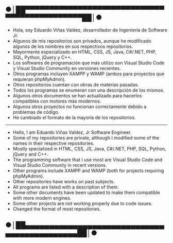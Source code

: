 ## ●│██▀▀▀▀▀▀▀▀▀▀▀▀▀▀▀▀▀▀▀▀▀▀▀▀▀▀▀▀▀▀▀▀▀▀▀▀▀▀▀▀▀▀▀▀▀██│●
- Hola, soy Eduardo Viñas Valdez, desarrollador de Ingeniería de Software Jr. 
- Algunos de mis repositorios son privados, aunque he modificado algunos de los nombres en sus respectivos repositorios.
- Mayormente especializado en HTML, CSS, JS, Java, C#/.NET, PHP, SQL, Python, jQuery y C++. 
- Los softwares de programación que más utilizo son Visual Studio Code y Visual Studio Community en versiones recientes.
- Otros programas incluyen XAMPP y WAMP (ambos para proyectos que requieran phpMyAdmin).
- Otros repositorios cuentan con obras de materias pasadas.
- Todos los programas se enumeran con una descripción de los mismos. 
- Algunos otros documentos se han actualizado para hacerlos compatibles con motores más modernos. 
- Algunos otros proyectos no funcionan correctamente debido a problemas de código.
- He cambiado el formato de la mayoría de los repositorios.

--------------------------------------------------------------------------------------------------------------------------------------------------------------------

- Hello, I am Eduardo Viñas Valdez, Jr Software Engineer.
- Some of my repositories are private, although I modified some of the names in their respective repositories.
- Mostly specialized in HTML, CSS, JS, Java, C#/.NET, PHP, SQL, Python, jQuery and C++.
- The programming software that I use most are Visual Studio Code and Visual Studio Community in recent versions.
- Other programs include XAMPP and WAMP (both for projects requiring phpMyAdmin).
- Other repositories have works on past subjects.
- All programs are listed with a description of them.
- Some other documents have been updated to make them compatible with more modern engines.
- Some other projects are not working properly due to code issues.
- Changed the format of most repositories.
## ●│██▄▄▄▄▄▄▄▄▄▄▄▄▄▄▄▄▄▄▄▄▄▄▄▄▄▄▄▄▄▄▄▄▄▄▄▄▄▄▄▄▄▄▄▄██│●
<!--Formato de descripción de repositorios-->
<!----Notas---->
<!----Separador de las notas---->
<!----Directorio con descripción de los programas---->
<!----Separador del directorio con descripción de los programas---->
